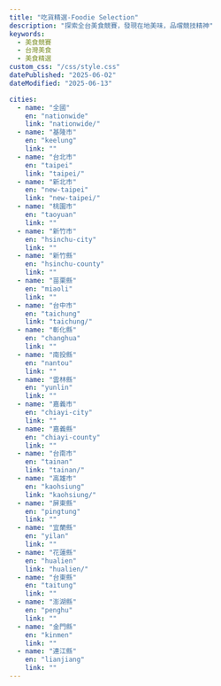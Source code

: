```yaml
---
title: "吃貨精選-Foodie Selection"
description: "探索全台美食競賽，發現在地美味，品嚐競技精神"
keywords:
  - 美食競賽
  - 台灣美食
  - 美食精選
custom_css: "/css/style.css"
datePublished: "2025-06-02"
dateModified: "2025-06-13"

cities:
  - name: "全國"
    en: "nationwide"
    link: "nationwide/"
  - name: "基隆市"
    en: "keelung"
    link: ""
  - name: "台北市"
    en: "taipei"
    link: "taipei/"
  - name: "新北市"
    en: "new-taipei"
    link: "new-taipei/"
  - name: "桃園市"
    en: "taoyuan"
    link: ""
  - name: "新竹市"
    en: "hsinchu-city"
    link: ""
  - name: "新竹縣"
    en: "hsinchu-county"
    link: ""
  - name: "苗栗縣"
    en: "miaoli"
    link: ""
  - name: "台中市"
    en: "taichung"
    link: "taichung/"
  - name: "彰化縣"
    en: "changhua"
    link: ""
  - name: "南投縣"
    en: "nantou"
    link: ""
  - name: "雲林縣"
    en: "yunlin"
    link: ""
  - name: "嘉義市"
    en: "chiayi-city"
    link: ""
  - name: "嘉義縣"
    en: "chiayi-county"
    link: ""
  - name: "台南市"
    en: "tainan"
    link: "tainan/"
  - name: "高雄市"
    en: "kaohsiung"
    link: "kaohsiung/"
  - name: "屏東縣"
    en: "pingtung"
    link: ""
  - name: "宜蘭縣"
    en: "yilan"
    link: ""
  - name: "花蓮縣"
    en: "hualien"
    link: "hualien/"
  - name: "台東縣"
    en: "taitung"
    link: ""
  - name: "澎湖縣"
    en: "penghu"
    link: ""
  - name: "金門縣"
    en: "kinmen"
    link: ""
  - name: "連江縣"
    en: "lianjiang"
    link: ""
---
```

